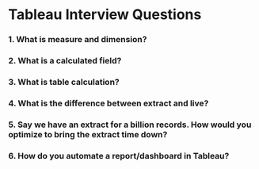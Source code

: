 # Tableau Interview Questions

### 1. What is measure and dimension?

### 2. What is a calculated field?

### 3. What is table calculation?

### 4. What is the difference between extract and live?

### 5. Say we have an extract for a billion records. How would you optimize to bring the extract time down?

### 6. How do you automate a report/dashboard in Tableau?
